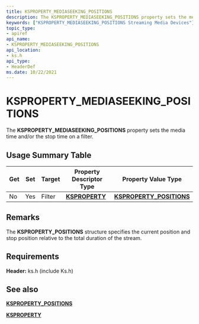 ```yaml
---
title: KSPROPERTY_MEDIASEEKING_POSITIONS
description: The KSPROPERTY_MEDIASEEKING_POSITIONS property sets the media time and/or the stop time on a filter.
keywords: ["KSPROPERTY_MEDIASEEKING_POSITIONS Streaming Media Devices"]
topic_type:
- apiref
api_name:
- KSPROPERTY_MEDIASEEKING_POSITIONS
api_location:
- ks.h
api_type:
- HeaderDef
ms.date: 10/22/2021
---
```


# KSPROPERTY_MEDIASEEKING_POSITIONS

The **KSPROPERTY_MEDIASEEKING_POSITIONS** property sets the media time and/or the stop time on a filter.

## Usage Summary Table

| Get | Set | Target | Property Descriptor Type | Property Value Type |
|--|--|--|--|--|
| No | Yes | Filter | [**KSPROPERTY**](./ksproperty-structure.md) | [**KSPROPERTY_POSITIONS**](/windows-hardware/drivers/ddi/ks/ns-ks-ksproperty_positions) |

## Remarks

The **KSPROPERTY_POSITIONS** structure specifies the current position and stop position relative to the total duration of the stream.

## Requirements

**Header:** ks.h (include Ks.h)

## See also

[**KSPROPERTY_POSITIONS**](/windows-hardware/drivers/ddi/ks/ns-ks-ksproperty_positions)

[**KSPROPERTY**](./ksproperty-structure.md)